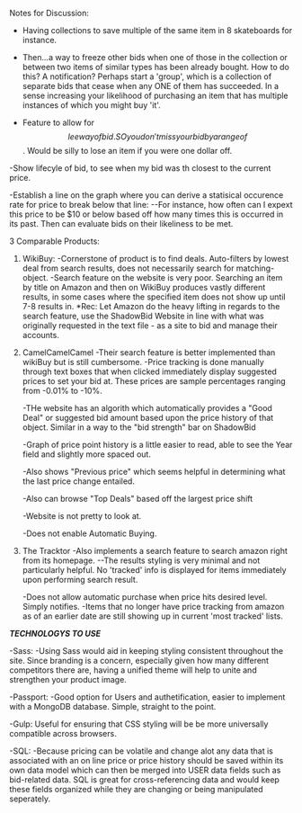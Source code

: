 Notes for Discussion:

- Having collections to save multiple of the same item in
  8 skateboards for instance. 

- Then...a way to freeze other bids when one of those in the collection
  or between two items of similar types has been already bought.
  How to do this? A notification? Perhaps start a 'group', which is
  a collection of separate bids that cease when any ONE of them has
  succeeded. In a sense increasing your likelihood of purchasing an item
  that has multiple instances of which you might buy 'it'.

- Feature to allow for $$ leeway of bid. SO you don't miss your bid by a range of $$. Would be silly to lose an item if you were one dollar off.

-Show lifecyle of bid, to see when my bid was th closest to the current price.

-Establish a line on the graph where you can derive a statisical occurence rate for price to break below that line: 
	--For instance, how often can I expext this price to be $10 or below based off how many times this is occurred in its past. Then can evaluate bids on their likeliness to be met.



3 Comparable Products:

1. WikiBuy:
	-Cornerstone of product is to find deals. Auto-filters by lowest deal from search results, does not necessarily search for matching-object.
	-Search feature on the website is very poor. Searching an item by title on Amazon and then on WikiBuy produces vastly different results, in some cases where the specified item does not show up until 7-8 results in. 
		*Rec: Let Amazon do the heavy lifting in regards to the search feature, use the ShadowBid Website in line with what was originally requested in the text file - as a site to bid and manage their accounts.

2. CamelCamelCamel
	-Their search feature is better implemented than wikiBuy but is still cumbersome.
	-Price tracking is done manually through text boxes that when clicked immediately display suggested prices to set your bid at. These prices are sample percentages ranging from
	    -0.01% to -10%.

	-THe website has an algorith which automatically provides a "Good Deal" or suggested bid amount based upon the price history of that object. Similar in a way to the "bid strength" bar on ShadowBid

	-Graph of price point history is a little easier to read, able to see the Year field and slightly more spaced out.

	-Also shows "Previous price" which seems helpful in determining what the last price change entailed.

	-Also can browse "Top Deals" based off the largest price shift

	-Website is not pretty to look at.

	-Does not enable Automatic Buying.


3. The Tracktor
	-Also implements a search feature to search amazon right from its homepage.
		--The results styling is very minimal and not particularly helpful. No 'tracked' info is displayed for items immediately upon performing search result.

	-Does not allow automatic purchase when price hits desired level. Simply notifies.
	-Items that no longer have price tracking from amazon as of an earlier date are still showing up in current 'most tracked' lists.


***TECHNOLOGYS TO USE***

-Sass:
	-Using Sass would aid in keeping styling consistent throughout the site. Since branding is a concern, especially given how many different competitors there are, having a unified theme will help to unite and strengthen your product image.

-Passport:
	-Good option for Users and authetification, easier to implement with a MongoDB database. Simple, straight to the point.

-Gulp: Useful for ensuring that CSS styling will be be more universally compatible across browsers.

-SQL:
	-Because pricing can be volatile and change alot any data that is associated with an on line price or price history should be saved within its own data model which can then be merged into USER data fields such as bid-related data. SQL is great for cross-referencing data and would keep these fields organized while they are changing or being manipulated seperately. 











